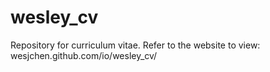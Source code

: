 # wesley_cv
Repository for curriculum vitae.
Refer to the website to view: wesjchen.github.com/io/wesley_cv/